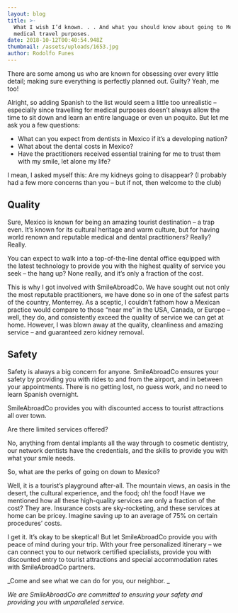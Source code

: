 ```yaml
---
layout: blog
title: >-
  What I wish I’d known. . . And what you should know about going to Mexico for
  medical travel purposes.
date: 2018-10-12T00:40:54.948Z
thumbnail: /assets/uploads/1653.jpg
author: Rodolfo Funes
---
```

There are some among us who are known for obsessing over every little detail; making sure everything is perfectly planned out. Guilty? Yeah, me too!

Alright, so adding Spanish to the list would seem a little too unrealistic – especially since travelling for medical purposes doesn’t always allow the time to sit down and learn an entire language or even un poquito. But let me ask you a few questions:

* What can you expect from dentists in Mexico if it’s a developing nation?
* What about the dental costs in Mexico?  
* Have the practitioners received essential training for me to trust them with my smile, let alone my life?

I mean, I asked myself this: Are my kidneys going to disappear? (I probably had a few more concerns than you – but if not, then welcome to the club)

## Quality

Sure, Mexico is known for being an amazing tourist destination – a trap even. It’s known for its cultural heritage and warm culture, but for having world renown and reputable medical and dental practitioners? Really? Really. 

You can expect to walk into a top-of-the-line dental office equipped with the latest technology to provide you with the highest quality of service you seek – the hang up? None really, and it’s only a fraction of the cost.

This is why I got involved with SmileAbroadCo. We have sought out not only the most reputable practitioners, we have done so in one of the safest parts of the country, Monterrey. As a sceptic, I couldn’t fathom how a Mexican practice would compare to those “near me” in the USA, Canada, or Europe – well, they do, and consistently exceed the quality of service we can get at home. However, I was blown away at the quality, cleanliness and amazing service – and guaranteed zero kidney removal.

## Safety

Safety is always a big concern for anyone. SmileAbroadCo ensures your safety by providing you with rides to and from the airport, and in between your appointments. There is no getting lost, no guess work, and no need to learn Spanish overnight. 

SmileAbroadCo provides you with discounted access to tourist attractions all over town.

Are there limited services offered?

No, anything from dental implants all the way through to cosmetic dentistry, our network dentists have the credentials, and the skills to provide you with what your smile needs.

So, what are the perks of going on down to Mexico?

Well, it is a tourist’s playground after-all. The mountain views, an oasis in the desert, the cultural experience, and the food; oh! the food!  Have we mentioned how all these high-quality services are only a fraction of the cost? They are. Insurance costs are sky-rocketing, and these services at home can be pricey. Imagine saving up to an average of 75% on certain procedures’ costs.

I get it. It’s okay to be skeptical! But let SmileAbroadCo provide you with peace of mind during your trip. With your free personalized itinerary – we can connect you to our network certified specialists, provide you with discounted entry to tourist attractions and special accommodation rates with SmileAbroadCo partners.

_Come and see what we can do for you, our neighbor. _

_We are SmileAbroadCo are committed to ensuring your safety and providing you with unparalleled service._
